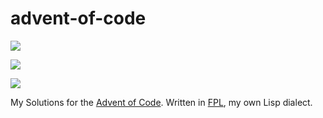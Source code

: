 # advent-of-code

![](https://img.shields.io/badge/day%20📅-11-blue)

![](https://img.shields.io/badge/stars%20⭐-18-yellow)

![](https://img.shields.io/badge/days%20completed-9-red)

My Solutions for the [Advent of Code](https://adventofcode.com/2021/).
Written in [FPL](https://github.com/rbutenuth/fpl), my own Lisp dialect.
